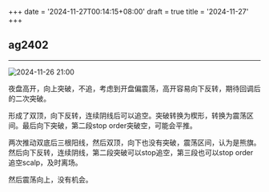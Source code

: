 +++
date = '2024-11-27T00:14:15+08:00'
draft = true
title = '2024-11-27'
+++

## ag2402

---

![2024-11-26 21:00](/img/2024-11-27-00-15-00.png)

夜盘高开，向上突破，不追，考虑到开盘偏震荡，高开容易向下反转，期待回调后的二次突破。

形成了双顶，向下反转，连续阴线后可以追空。突破转换为楔形，转换为震荡区间。最后向下突破，第二段stop order突破空，可能会平推。

两次推动双底后三根阳线，然后双顶，向下也没有突破，震荡区间，认为是熊旗。然后向下反转，连续阴线，第二段突破可以stop追空，第三段也可以stop order 追空scalp，及时离场。

然后震荡向上，没有机会。
